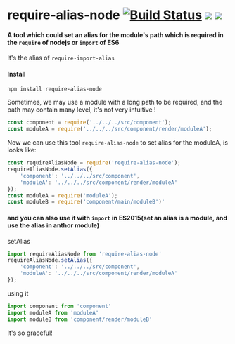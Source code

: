 # require-alias-node [![Build Status](https://travis-ci.org/bonjs/require-alias-node.svg?branch=master)](https://travis-ci.org/bonjs/require-alias-node) [![](https://img.shields.io/npm/v/require-alias-node.svg)](https://www.npmjs.com/package/require-alias-node) [![](https://img.shields.io/npm/l/require-alias-node.svg)](https://img.shields.io/npm/l/require-alias-node.svg)
#### A tool which could set an alias for the module's path which is required in the `require` of nodejs     or `import` of ES6

It's the alias of `require-import-alias`

#### Install
~~~bash
npm install require-alias-node
~~~

Sometimes, we may use a module with a long path to be required, and the path may contain many level, it's not very intuitive ! 
~~~javascript
const component = require('../../../src/component');
const moduleA = require('../../../src/component/render/moduleA');
~~~

Now we can use this tool `require-alias-node` to set alias for the moduleA, is looks like:
~~~javascript
const requireAliasNode = require('require-alias-node');
requireAliasNode.setAlias({
	'component': '../../../src/component',
	'moduleA': '../../../src/component/render/moduleA'
});
const moduleA = require('moduleA');
const moduleB = require('component/main/moduleB')'
~~~

#### and you can also use it with `import` in ES2015(set an alias is a module, and use the alias in anthor module)

setAlias
~~~javascript
import requireAliasNode from 'require-alias-node'
requireAliasNode.setAlias({
	'component': '../../../src/component',
	'moduleA': '../../../src/component/render/moduleA'
});
~~~

using it 
~~~javascript
import component from 'component'
import moduleA from 'moduleA'
import moduleB from 'component/render/moduleB'
~~~

It's so graceful!
